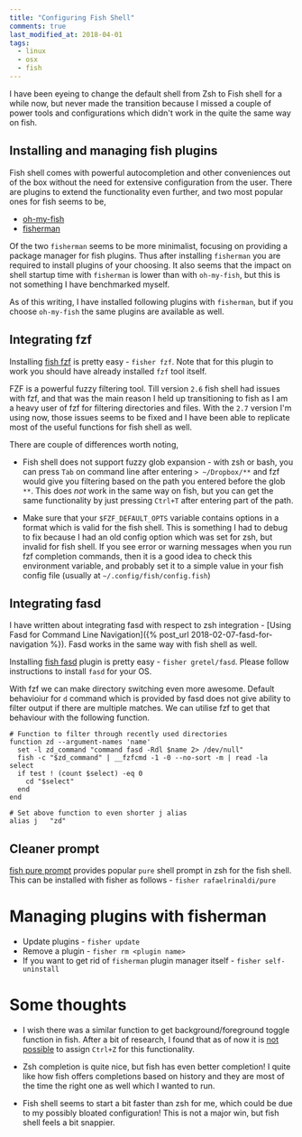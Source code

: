 ```yaml
---
title: "Configuring Fish Shell"
comments: true
last_modified_at: 2018-04-01
tags:
  - linux
  - osx
  - fish
---
```


I have been eyeing to change the default shell from Zsh to Fish shell for a
while now, but never made the transition because I missed a couple of power
tools and configurations which didn't work in the quite the same way on fish.

## Installing and managing fish plugins

Fish shell comes with powerful autocompletion and other conveniences out of the
box without the need for extensive configuration from the user. There are
plugins to extend the functionality even further, and two most popular ones for
fish seems to be,

- [oh-my-fish](https://github.com/oh-my-fish/oh-my-fish)
- [fisherman](https://github.com/fisherman/fisherman)

Of the two `fisherman` seems to be more minimalist, focusing on providing a
package manager for fish plugins. Thus after installing `fisherman` you are
required to install plugins of your choosing. It also seems that the impact on
shell startup time with `fisherman` is lower than with `oh-my-fish`, but this is
not something I have benchmarked myself.

As of this writing, I have installed following plugins with `fisherman`, but if
you choose `oh-my-fish` the same plugins are available as well.

## Integrating fzf

Installing [fish fzf](https://github.com/fisherman/fzf) is pretty easy -
`fisher fzf`. Note that for this plugin to work you should have already
installed `fzf` tool itself.

FZF is a powerful fuzzy filtering tool. Till version `2.6` fish shell had
issues with fzf, and that was the main reason I held up transitioning to fish
as I am a heavy user of fzf for filtering directories and files. With the `2.7`
version I'm using now, those issues seems to be fixed and I have been able to
replicate most of the useful functions for fish shell as well.

There are couple of differences worth noting,

- Fish shell does not support fuzzy glob expansion - with zsh or bash, you can
  press `Tab` on command line after entering `> ~/Dropbox/**` and fzf would
  give you filtering based on the path you entered before the glob `**`. This
  does *not* work in the same way on fish, but you can get the same
  functionality by just pressing `Ctrl+T` after entering part of the path.

- Make sure that your `$FZF_DEFAULT_OPTS` variable contains options in a format
  which is valid for the fish shell. This is something I had to debug to fix
  because I had an old config option which was set for zsh, but invalid for
  fish shell. If you see error or warning messages when you run fzf completion
  commands, then it is a good idea to check this environment variable, and
  probably set it to a simple value in your fish config file (usually at
  `~/.config/fish/config.fish`)

## Integrating fasd

I have written about integrating fasd with respect to zsh integration -
[Using Fasd for Command Line Navigation]({% post_url 2018-02-07-fasd-for-navigation %}). 
Fasd works in the same way with fish shell as well.

Installing [fish fasd](https://github.com/fishgretel/fasd) plugin is pretty easy -
`fisher gretel/fasd`. Please follow instructions to install `fasd` for your OS.

With fzf we can make directory switching even more awesome. Default behavioiur
for `d` command which is provided by fasd does not give ability to filter
output if there are multiple matches. We can utilise fzf to get that
behaviour with the following function.  

```fish
# Function to filter through recently used directories
function zd --argument-names 'name'
  set -l zd_command "command fasd -Rdl $name 2> /dev/null"
  fish -c "$zd_command" | __fzfcmd -1 -0 --no-sort -m | read -la select
  if test ! (count $select) -eq 0
    cd "$select"
  end
end

# Set above function to even shorter j alias
alias j   "zd"
```

## Cleaner prompt

[fish pure prompt](https://github.com/rafaelrinaldi/pure) provides popular
`pure` shell prompt in zsh for the fish shell. This can be installed with
fisher as follows - `fisher rafaelrinaldi/pure`

# Managing plugins with fisherman

- Update plugins - `fisher update`
- Remove a plugin - `fisher rm <plugin name>`
- If you want to get rid of `fisherman` plugin manager itself - `fisher self-uninstall`

# Some thoughts

- I wish there was a similar function to get background/foreground toggle
  function in fish. After a bit of research, I found that as of now it is 
  [not possible](https://stackoverflow.com/questions/30662735/how-to-map-ctrl-z-to-fg-in-fish)
  to assign `Ctrl+Z` for this functionality.

- Zsh completion is quite nice, but fish has even better completion! I quite
  like how fish offers completions based on history and they are most of the
  time the right one as well which I wanted to run.

- Fish shell seems to start a bit faster than zsh for me, which could be due to
  my possibly bloated configuration! This is not a major win, but fish shell
  feels a bit snappier.
